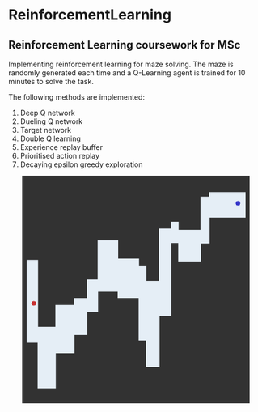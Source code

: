 # ReinforcementLearning

## Reinforcement Learning coursework for MSc 

Implementing reinforcement learning for maze solving.
The maze is randomly generated each time and a Q-Learning agent is trained for 10 minutes to solve the task.

The following methods are implemented:

1) Deep Q network 
2) Dueling Q network
3) Target network
4) Double Q learning
5) Experience replay buffer
6) Prioritised action replay
7) Decaying epsilon greedy exploration

<p align="center">
  <img width=450" height="450" src="maze.gif">
</p>

